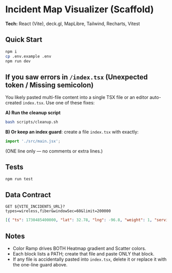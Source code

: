 # Incident Map Visualizer (Scaffold)

**Tech:** React (Vite), deck.gl, MapLibre, Tailwind, Recharts, Vitest

## Quick Start
```bash
npm i
cp .env.example .env
npm run dev
```

## If you saw errors in `/index.tsx` (Unexpected token / Missing semicolon)
You likely pasted multi-file content into a single TSX file or an editor auto-created `index.tsx`.
Use one of these fixes:

**A) Run the cleanup script**
```bash
bash scripts/cleanup.sh
```

**B) Or keep an index guard**: create a file `index.tsx` with exactly:
```ts
import './src/main.jsx';
```
(ONE line only — no comments or extra lines.)

## Tests
```bash
npm run test
```

## Data Contract
`GET ${VITE_INCIDENTS_URL}?types=wireless,fiber&windowSec=60&limit=200000`
```json
[{ "ts": 1730485400000, "lat": 32.78, "lng": -96.8, "weight": 1, "serviceIssue": { "type": "wireless", "issue": "slow-speeds" } }]
```

## Notes
- Color Ramp drives BOTH Heatmap gradient and Scatter colors.
- Each block lists a PATH; create that file and paste ONLY that block.
- If any file is accidentally pasted into `index.tsx`, delete it or replace it with the one-line guard above.
